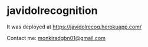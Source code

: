 # javidolrecognition

It was deployed at https://javidolrecog.herokuapp.com/

Contact me: monkiradgbn01@gmail.com
